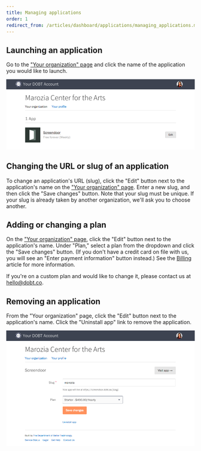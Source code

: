 ```yaml
---
title: Managing applications
order: 1
redirect_from: /articles/dashboard/applications/managing_applications.md
---
```


## Launching an application

Go to the ["Your organization" page](https://dashboard.dobt.co/organization/) and click the name of the application you would like to launch.

![launch app](../images/launch_app.png)

## Changing the URL or slug of an application

To change an application's URL (slug), click the "Edit" button next to the application's name on the ["Your organization" page](https://dashboard.dobt.co/organization/). Enter a new slug, and then click the "Save changes" button. Note that your slug must be unique. If your slug is already taken by another organization, we'll ask you to choose another.

## Adding or changing a plan

On the ["Your organization" page](https://dashboard.dobt.co/organization/), click the "Edit" button next to the application's name. Under "Plan," select a plan from the dropdown and click the "Save changes" button. (If you don't have a credit card on file with us, you will see an "Enter payment information" button instead.) See the [Billing](../accounts/billing.html) article for more information.

If you're on a custom plan and would like to change it, please contact us at [hello@dobt.co](mailto:hello@dobt.co).

## Removing an application

From the "Your organization" page, click the "Edit" button next to the application's name. Click the "Uninstall app" link to remove the application.

![app settings](../images/app_settings.png)

